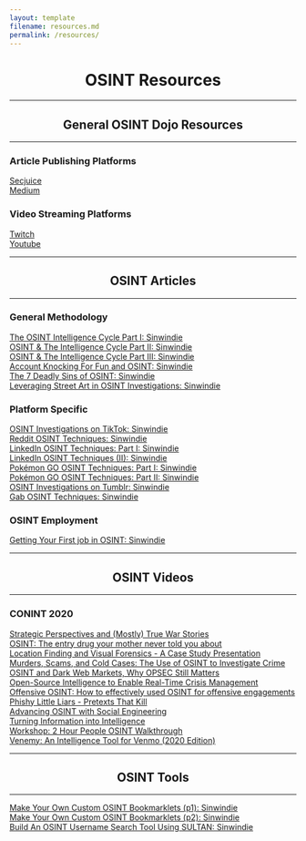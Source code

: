 ```yaml
---
layout: template
filename: resources.md
permalink: /resources/
---
```

<center><h1>OSINT Resources</h1></center>
<hr>
<center><h2>General OSINT Dojo Resources</h2></center>
<hr>

<h3>Article Publishing Platforms</h3>
<a href="https://www.secjuice.com/join-secjuice-writing-team/">Secjuice</a> <br>
<a href="https://about.medium.com/creators/">Medium</a><br>

<h3>Video Streaming Platforms</h3>
<a href="https://www.twitch.tv/">Twitch</a><br>
<a href="https://www.youtube.com">Youtube</a><br>

<hr>
<center><h2>OSINT Articles</h2></center>
<hr>

<h3>General Methodology</h3>
<a href="https://www.secjuice.com/the-osint-intelligence-cycle-part-i-planning-and-direction/">The OSINT Intelligence Cycle Part I: Sinwindie</a><br>
<a href="https://www.secjuice.com/osint-and-the-intelligence-cycle-part-ii-collection/">OSINT & The Intelligence Cycle Part II: Sinwindie</a><br>
<a href="https://www.secjuice.com/osint-the-intelligence-cycle-part-iii-processing-raw-intelligence/">OSINT & The Intelligence Cycle Part III: Sinwindie</a><br>
<a href="https://www.secjuice.com/account-recovery-osint/">Account Knocking For Fun and OSINT: Sinwindie</a><br>
<a href="https://www.secjuice.com/the-7-deadly-sins-of-osint/">The 7 Deadly Sins of OSINT: Sinwindie</a><br>
<a href="https://www.secjuice.com/street-art-in-osint-investigations/">Leveraging Street Art in OSINT Investigations: Sinwindie</a><br>

<h3>Platform Specific</h3>
<a href="https://www.secjuice.com/osint-investigations-on-tiktok/">OSINT Investigations on TikTok: Sinwindie</a><br>
<a href="https://www.secjuice.com/reddit-osint-techniques/">Reddit OSINT Techniques: Sinwindie</a><br>
<a href="https://www.secjuice.com/linkedin-osint-part-1/">LinkedIn OSINT Techniques: Part I: Sinwindie</a><br>
<a href="https://www.secjuice.com/linkedin-osint-techniques-part-ii/">LinkedIn OSINT Techniques (II): Sinwindie</a><br>
<a href="https://www.secjuice.com/pokemon-go-osint-techniques/">Pokémon GO OSINT Techniques: Part I: Sinwindie</a><br>
<a href="https://www.secjuice.com/part-2-pokemon-osint-techniques/">Pokémon GO OSINT Techniques: Part II: Sinwindie</a><br>
<a href="https://www.secjuice.com/tumblr-osint/">OSINT Investigations on Tumblr: Sinwindie</a><br>
<a href="https://www.secjuice.com/investigate-gab-users-osint/">Gab OSINT Techniques: Sinwindie</a><br>

<h3>OSINT Employment</h3>
<a href="https://www.secjuice.com/landing-your-first-job-in-osint/">Getting Your First job in OSINT: Sinwindie</a><br>

<hr>
<center><h2>OSINT Videos</h2></center>
<hr>
<h3>CONINT 2020</h3>
<a href="https://www.youtube.com/watch?v=U6fdUoEyPms">Strategic Perspectives and (Mostly) True War Stories</a><br>
<a href="https://www.youtube.com/watch?v=Kl5Ivl0dQZo">OSINT: The entry drug your mother never told you about</a><br>
<a href="https://www.youtube.com/watch?v=fkTvxlOgwoc">Location Finding and Visual Forensics - A Case Study Presentation</a><br>
<a href="https://www.youtube.com/watch?v=jojJdjF5zD8">Murders, Scams, and Cold Cases: The Use of OSINT to Investigate Crime</a><br>
<a href="https://www.youtube.com/watch?v=IqZZU9lFlF4">OSINT and Dark Web Markets, Why OPSEC Still Matters</a><br>
<a href="https://www.youtube.com/watch?v=yvg9tLPKnUE">Open-Source Intelligence to Enable Real-Time Crisis Management</a><br>
<a href="https://www.youtube.com/watch?v=qqba_49bi2w">Offensive OSINT: How to effectively used OSINT for offensive engagements</a><br>
<a href="https://www.youtube.com/watch?v=_G19KD5CrEU">Phishy Little Liars - Pretexts That Kill</a><br>
<a href="https://www.youtube.com/watch?v=WLWvaST7Grw">Advancing OSINT with Social Engineering</a><br>
<a href="https://www.youtube.com/watch?v=9-IHQEryuZ0">Turning Information into Intelligence</a><br>
<a href="https://www.youtube.com/watch?v=EePeB9A2ZAk">Workshop: 2 Hour People OSINT Walkthrough</a><br>
<a href="https://www.youtube.com/watch?v=MKzaNWs79rA">Venemy: An Intelligence Tool for Venmo (2020 Edition)</a><br>

<hr>
<center><h2>OSINT Tools</h2></center>
<hr>
<a href="https://www.secjuice.com/osint-bookmarklet-tools/">Make Your Own Custom OSINT Bookmarklets (p1): Sinwindie</a><br>
<a href="https://www.secjuice.com/make-your-own-custom-osint-bookmarklet-tools-part-ii/">Make Your Own Custom OSINT Bookmarklets (p2): Sinwindie</a><br>
<a href="https://www.secjuice.com/osint-username-search-tool/">Build An OSINT Username Search Tool Using SULTAN: Sinwindie</a><br>

